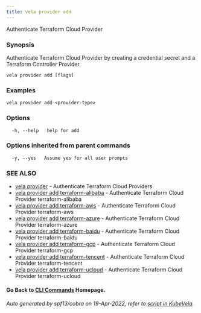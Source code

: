 ```yaml
---
title: vela provider add
---
```


Authenticate Terraform Cloud Provider

### Synopsis

Authenticate Terraform Cloud Provider by creating a credential secret and a Terraform Controller Provider

```
vela provider add [flags]
```

### Examples

```
vela provider add <provider-type>
```

### Options

```
  -h, --help   help for add
```

### Options inherited from parent commands

```
  -y, --yes   Assume yes for all user prompts
```

### SEE ALSO

* [vela provider](vela_provider)	 - Authenticate Terraform Cloud Providers
* [vela provider add terraform-alibaba](vela_provider_add_terraform-alibaba)	 - Authenticate Terraform Cloud Provider terraform-alibaba
* [vela provider add terraform-aws](vela_provider_add_terraform-aws)	 - Authenticate Terraform Cloud Provider terraform-aws
* [vela provider add terraform-azure](vela_provider_add_terraform-azure)	 - Authenticate Terraform Cloud Provider terraform-azure
* [vela provider add terraform-baidu](vela_provider_add_terraform-baidu)	 - Authenticate Terraform Cloud Provider terraform-baidu
* [vela provider add terraform-gcp](vela_provider_add_terraform-gcp)	 - Authenticate Terraform Cloud Provider terraform-gcp
* [vela provider add terraform-tencent](vela_provider_add_terraform-tencent)	 - Authenticate Terraform Cloud Provider terraform-tencent
* [vela provider add terraform-ucloud](vela_provider_add_terraform-ucloud)	 - Authenticate Terraform Cloud Provider terraform-ucloud

#### Go Back to [CLI Commands](vela) Homepage.


###### Auto generated by spf13/cobra on 19-Apr-2022, refer to [script in KubeVela](https://github.com/oam-dev/kubevela/tree/master/hack/docgen).
